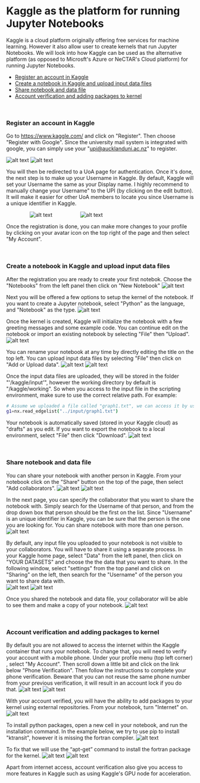 # Kaggle as the platform for running Jupyter Notebooks

Kaggle is a cloud platform originally offering free services for machine learning. However it also allow user to create kernels that run Jupyter Notebooks.
We will look into how Kaggle can be used as the alternative platform (as opposed to Microsft's Azure or NeCTAR's Cloud platform) for running Jupyter Notebooks. 

- [Register an account in Kaggle](#register-an-account-in-kaggle)
- [Create a notebook in Kaggle and upload input data files](#create-a-notebook-in-kaggle-and-upload-input-data-files)
- [Share notebook and data file](#share-notebook-and-data-file)
- [Account verification and adding packages to kernel](#account-verification-and-adding-packages-to-kernel)

<br/>

### Register an account in Kaggle

Go to https://www.kaggle.com/ and click on "Register". Then choose "Register with Google". Since the university mail system is integrated with google, you can
simply use your "upi@aucklanduni.ac.nz" to register.

![alt text](https://github.com/phu004/Kaggle_Instruction/blob/main/image/1-1.png) ![alt text](https://github.com/phu004/Kaggle_Instruction/blob/main/image/1-2.png)

You will then be redirected to a UoA page for authentication.  Once it's done, the next step is to make up your Username in Kaggle. By default, Kaggle will set your Username the same as your Display name. I highly recommend to manually change your Username" to the UPI (by clicking on the edit button). It will make it easier for other UoA members to locate you since Username is a unique identifier in Kaggle.

&nbsp;&nbsp;&nbsp;&nbsp;&nbsp;&nbsp;&nbsp;&nbsp;&nbsp;&nbsp;&nbsp;&nbsp;&nbsp;&nbsp;&nbsp;&nbsp;![alt text](https://github.com/phu004/Kaggle_Instruction/blob/main/image/1-3.png) &nbsp;&nbsp;&nbsp;&nbsp;&nbsp;&nbsp;&nbsp;&nbsp;&nbsp;&nbsp;&nbsp;&nbsp;&nbsp;&nbsp;&nbsp;&nbsp;&nbsp; ![alt text](https://github.com/phu004/Kaggle_Instruction/blob/main/image/1-4.png)

Once the registration is done, you can make more changes to your profile by clicking on your avatar icon on the top right of the page and then select "My Account". 

<br/>

### Create a notebook in Kaggle and upload input data files
After the registration you are ready to create your first notebok. Choose the "Notebooks" from the left panel then click on "New Notebook"
![alt text](https://github.com/phu004/Kaggle_Instruction/blob/main/image/2-1.png)

Next you will be offered a few options to setup the kernel of the notebook.  If you want to create a Jupyter notebook, select "Python" as the language, and "Notebook" as the type. 
![alt text](https://github.com/phu004/Kaggle_Instruction/blob/main/image/2-2.png)

Once the kernel is created, Kaggle will initialize the notebook with a few greeting messages and some example code. You can continue edit on the notebook or import
an existing notebook by selecting "File" then "Upload".  
![alt text](https://github.com/phu004/Kaggle_Instruction/blob/main/image/2-3.png)

You can rename your notebook at any time by directly editing the title on the top left.  You can upload input data files by selecting  "File" then click on "Add or Upload data".
![alt text](https://github.com/phu004/Kaggle_Instruction/blob/main/image/2-4.png)
![alt text](https://github.com/phu004/Kaggle_Instruction/blob/main/image/2-5.png)

Once the input data files are uploaded, they will be stored in the folder "'/kaggle/input'", however the working directory by default is "/kaggle/working".  So when you access to the input file in the scripting environment, make sure to use the correct relative path. For example:
```sh
# Assume we uploaded a file called "graph1.txt", we can access it by using its relative path to the default working directory
g1=nx.read_edgelist("../input/graph1.txt")
```
Your notebook is automatically saved (stored in your Kaggle cloud) as "drafts" as you edit.  If you want to export the notebook to a local environment, select "File" then click "Download".
![alt text](https://github.com/phu004/Kaggle_Instruction/blob/main/image/2-6.png)

<br/>

### Share notebook and data file
You can share your notebook with another person in Kaggle.  From your notebook click on the "Share" button on the top of the page, then select "Add collaborators".
![alt text](https://github.com/phu004/Kaggle_Instruction/blob/main/image/3-1.png)
![alt text](https://github.com/phu004/Kaggle_Instruction/blob/main/image/3-2.png)

In the next page, you can specify the collaborator that you want to share the notebook with. Simply search for the Username of that person, and from the drop down box that person should be the first on the list.  Since "Username" is an unique identifier in Kaggle, you can be sure that the person is the one you are looking for. You can share notebook with more than one person.
![alt text](https://github.com/phu004/Kaggle_Instruction/blob/main/image/3-3.png)

By default, any input file you uploaded to your notebook is not visible to your collaborators. You will have to share it using a separate process. In your Kaggle home page, select "Data" from the left panel, then click on "YOUR DATASETS" and choose the the data that you want to share.  In the following window, select "settings" from the top panel and click on "Sharing" on the left, then search for the "Username" of the person you want to share data with.  
![alt text](https://github.com/phu004/Kaggle_Instruction/blob/main/image/3-4.png)
![alt text](https://github.com/phu004/Kaggle_Instruction/blob/main/image/3-5.png)

Once you shared the notebook and data file, your collaborator will be able to see them and make a copy of your notebook.
![alt text](https://github.com/phu004/Kaggle_Instruction/blob/main/image/3-6.png)

<br/>

### Account verification and adding packages to kernel
By default you are not allowed to access the internet within the Kaggle container that runs your notebook.  To change that, you will need to verify your account with a mobile phone. Under your profile menu (top left corner) , select "My Account". Then scroll down a little bit and click on the link below "Phone Verification". Then follow the instructions to complete your phone verification. Beware that you can not reuse the same phone number from your previous verification, it will result in an account lock if you do that.
![alt text](https://github.com/phu004/Kaggle_Instruction/blob/main/image/4-1.png)
![alt text](https://github.com/phu004/Kaggle_Instruction/blob/main/image/4-2.png)

With your account verified, you will have the ability to add packages to your kernel using external repositories. From your notebook, turn "Internet" on.
![alt text](https://github.com/phu004/Kaggle_Instruction/blob/main/image/4-3.png)

To install python packages, open a new cell in your notebook, and run the installation command.  In the example below, we try to use pip to install "ktransit", however it is missing the fortran compiler.
![alt text](https://github.com/phu004/Kaggle_Instruction/blob/main/image/4-4.png)

To fix that we will use the “apt-get” command to install the fortran package for the kernel.
![alt text](https://github.com/phu004/Kaggle_Instruction/blob/main/image/4-5.png)
![alt text](https://github.com/phu004/Kaggle_Instruction/blob/main/image/4-6.png)

Apart from internet access, account verification also give you access to more features in Kaggle such as using Kaggle's GPU node for acceleration.

